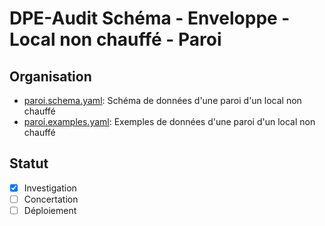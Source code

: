 # DPE-Audit Schéma - Enveloppe - Local non chauffé - Paroi

## Organisation

- [paroi.schema.yaml](./paroi.schema.yaml): Schéma de données d'une paroi d'un local non chauffé
- [paroi.examples.yaml](./paroi.examples.yaml): Exemples de données d'une paroi d'un local non chauffé

## Statut

- [x] Investigation
- [ ] Concertation
- [ ] Déploiement

